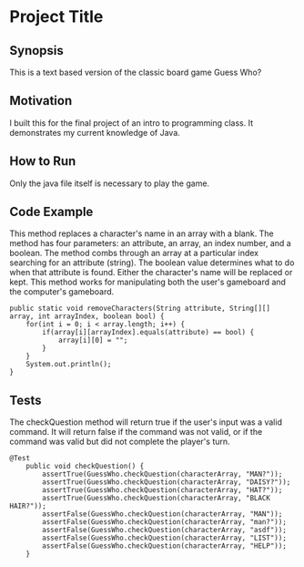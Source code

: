 # Project Title

## Synopsis
This is a text based version of the classic board game Guess Who?

## Motivation
I built this for the final project of an intro to programming class. It demonstrates my current knowledge of Java.

## How to Run
Only the java file itself is necessary to play the game.

## Code Example
This method replaces a character's name in an array with a blank. The method has four parameters: an attribute, an array, an index number, and a boolean. The method combs through an array at a particular index searching for an attribute (string). The boolean value determines what to do when that attribute is found. Either the character's name will be replaced or kept. This method works for manipulating both the user's gameboard and the computer's gameboard.
```
public static void removeCharacters(String attribute, String[][] array, int arrayIndex, boolean bool) {
	for(int i = 0; i < array.length; i++) {
		if(array[i][arrayIndex].equals(attribute) == bool) {
			array[i][0] = "";
		}
	}
	System.out.println();
}		
```

## Tests
The checkQuestion method will return true if the user's input was a valid command. It will return false if the command was not valid, or if the command was valid but did not complete the player's turn.
```
@Test
	public void checkQuestion() {
		assertTrue(GuessWho.checkQuestion(characterArray, "MAN?"));
		assertTrue(GuessWho.checkQuestion(characterArray, "DAISY?"));
		assertTrue(GuessWho.checkQuestion(characterArray, "HAT?"));
		assertTrue(GuessWho.checkQuestion(characterArray, "BLACK HAIR?"));
		assertFalse(GuessWho.checkQuestion(characterArray, "MAN"));
		assertFalse(GuessWho.checkQuestion(characterArray, "man?"));
		assertFalse(GuessWho.checkQuestion(characterArray, "asdf"));
		assertFalse(GuessWho.checkQuestion(characterArray, "LIST"));
		assertFalse(GuessWho.checkQuestion(characterArray, "HELP"));
	}
```